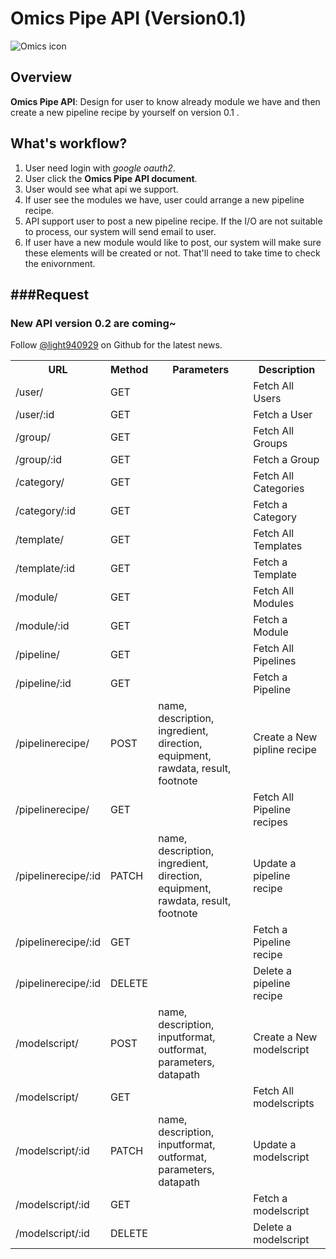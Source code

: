 # Omics Pipe API (Version0.1)


![Omics icon](http://sulab.org/wordpress/wp-content/uploads/2014/06/omics_pipe_final_small.jpg)


## Overview

**Omics Pipe API**: Design for user to know already module we have and then create a new pipeline recipe by yourself on version 0.1 .


## What's workflow?

1. User need login with *google oauth2*.
2. User click the **Omics Pipe API document**.
3. User would see what api we support.
4. If user see the modules we have, user could arrange a new pipeline recipe.
5. API support user to post a new pipeline recipe. If the I/O are not suitable to process, our system will send email to user.
6. If user have a new module would like to post, our system will make sure these elements will be created or not. That'll need to take time to check the enivornment.


###Request
--------
<table>
 <tr>
   <th>URL</th>
   <th>Method</th>
   <th>Parameters</th>
   <th>Description</th>
 </tr>
  <tr>
  <td>/user/</td>
  <td>GET</td>
  <td></td>
  <td>Fetch All Users</td>
 </tr> 
 <tr>
  <td>/user/:id</td>
  <td>GET</td>
  <td></td>
  <td>Fetch a User</td>
 </tr>
 <tr>
  <td>/group/</td>
  <td>GET</td>
  <td></td>
  <td>Fetch All Groups</td>
 </tr>
 <tr>
  <td>/group/:id</td>
  <td>GET</td>
  <td></td>
  <td>Fetch a Group</td>
 </tr>
 <tr>
  <td>/category/</td>
  <td>GET</td>
  <td></td>
  <td>Fetch All Categories</td>
 </tr>
 <tr>
  <td>/category/:id</td>
  <td>GET</td>
  <td></td>
  <td>Fetch a Category</td>
 </tr>
 <tr>
  <td>/template/</td>
  <td>GET</td>
  <td></td>
  <td>Fetch All Templates</td>
 </tr>
 <tr>
  <td>/template/:id</td>
  <td>GET</td>
  <td></td>
  <td>Fetch a Template</td>
 </tr>
 <tr>
  <td>/module/</td>
  <td>GET</td>
  <td></td>
  <td>Fetch All Modules</td>
 </tr>
 <tr>
  <td>/module/:id</td>
  <td>GET</td>
  <td></td>
  <td>Fetch a Module</td>
 </tr>
 <tr>
  <td>/pipeline/</td>
  <td>GET</td>
  <td></td>
  <td>Fetch All Pipelines</td>
 </tr>
 <tr>
  <td>/pipeline/:id</td>
  <td>GET</td>
  <td></td>
  <td>Fetch a Pipeline</td>
 </tr>
 <tr>
  <td>/pipelinerecipe/</td>
  <td>POST</td>
  <td>name, description, ingredient, direction, equipment, rawdata, result, footnote</td>
  <td>Create a New pipline recipe</td>
 </tr>
 <tr>
  <td>/pipelinerecipe/</td>
  <td>GET</td>
  <td></td>
  <td>Fetch All Pipeline recipes</td>
 </tr>
 <tr>
 <td>/pipelinerecipe/:id</td>
  <td>PATCH</td>
  <td>name, description, ingredient, direction, equipment, rawdata, result, footnote</td>
  <td>Update a pipeline recipe</td>
 </tr>
 <tr>
  <td>/pipelinerecipe/:id</td>
  <td>GET</td>
  <td></td>
  <td>Fetch a Pipeline recipe</td>
 </tr>
 <tr>
  <td>/pipelinerecipe/:id</td>
  <td>DELETE</td>
  <td></td>
  <td>Delete a pipeline recipe</td>
 </tr>
 <tr>
  <td>/modelscript/</td>
  <td>POST</td>
  <td>name, description, inputformat, outformat, parameters, datapath</td>
  <td>Create a New modelscript</td>
 </tr>
 <tr>
  <td>/modelscript/</td>
  <td>GET</td>
  <td></td>
  <td>Fetch All modelscripts</td>
 </tr>
 <tr>
 <td>/modelscript/:id</td>
  <td>PATCH</td>
  <td>name, description, inputformat, outformat, parameters, datapath</td>
  <td>Update a modelscript</td>
 </tr>
 <tr>
  <td>/modelscript/:id</td>
  <td>GET</td>
  <td></td>
  <td>Fetch a modelscript</td>
 </tr>
 <tr>
  <td>/modelscript/:id</td>
  <td>DELETE</td>
  <td></td>
  <td>Delete a modelscript</td>
 </tr>


### New API version 0.2 are coming~

Follow [@light940929](https://bitbucket.org/HanJenLin/omics_sge) on Github for the latest news.
